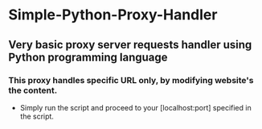 # Simple-Python-Proxy-Handler
## Very basic proxy server requests handler using Python programming language
### This proxy handles specific URL only, by modifying website's the content.

- Simply run the script and proceed to your [localhost:port] specified in the script.
